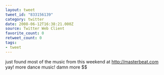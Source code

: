 ```yaml
---
layout: tweet
tweet_id: "833156139"
category: twitter
date: 2008-06-12T16:38:21.000Z
source: Twitter Web Client
favorite_count: 0
retweet_count: 0
tags:
- tweet
---
```


just found most of the music from this weekend at http://masterbeat.com yay! more dance music! damn more $$
